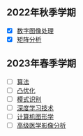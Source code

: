 ## 2022年秋季学期
 

* [x] [数字图像处理](./digital_mage_processing)
* [x] [矩阵分析](./matrix_theory)

## 2023年春季学期

* [ ] [算法](./algorithm)
* [ ] [凸优化](./convex_optimizer)
* [ ] [模式识别](./)
* [ ] [深度学习技术](./)
* [ ] [计算机图形学](./)
* [ ] [高级医学影像分析](./)